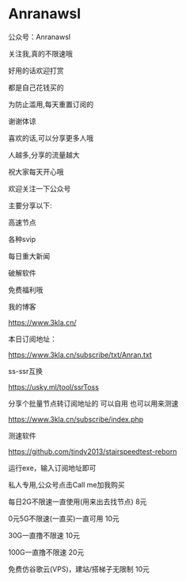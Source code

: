 # Anranawsl
公众号：Anranawsl

关注我,真的不限速哦

好用的话欢迎打赏

都是自己花钱买的

为防止滥用,每天重置订阅的

谢谢体谅

喜欢的话,可以分享更多人哦

人越多,分享的流量越大

祝大家每天开心哦

欢迎关注一下公众号

主要分享以下:

高速节点

各种svip

每日重大新闻

破解软件

免费福利哦




我的博客

https://www.3kla.cn/

本日订阅地址：

https://www.3kla.cn/subscribe/txt/Anran.txt

ss-ssr互换

https://usky.ml/tool/ssrToss


分享个批量节点转订阅地址的 可以自用  也可以用来测速  

https://www.3kla.cn/subscribe/index.php


测速软件

https://github.com/tindy2013/stairspeedtest-reborn

运行exe，输入订阅地址即可


私人专用,公众号点击Call me加我购买

每日2G不限速一直使用(用来出去找节点)    8元

0元5G不限速(一直买)一直可用            10元

30G一直撸不限速                       10元

100G一直撸不限速                      20元

免费仿谷歌云(VPS)，建站/搭梯子无限制    10元
